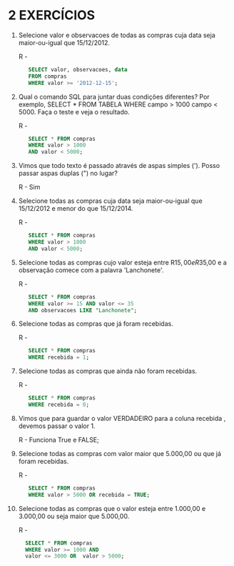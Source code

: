 # 2 EXERCÍCIOS

1. Selecione valor e observacoes de todas as compras cuja data seja maior-ou-igual que 15/12/2012.

   R -

   ```SQL
      SELECT valor, observacoes, data
      FROM compras
      WHERE valor >= '2012-12-15';
   ```

2. Qual o comando SQL para juntar duas condições diferentes? Por exemplo, SELECT \* FROM TABELA WHERE campo > 1000 campo < 5000. Faça o teste e veja o resultado.

   R -

   ```SQL
      SELECT * FROM compras
      WHERE valor > 1000
      AND valor < 5000;
   ```

3. Vimos que todo texto é passado através de aspas simples ('). Posso passar aspas duplas (") no lugar?

   R - Sim

4. Selecione todas as compras cuja data seja maior-ou-igual que 15/12/2012 e menor do que 15/12/2014.

   R -

   ```SQL
      SELECT * FROM compras
      WHERE valor > 1000
      AND valor < 5000;
   ```

5. Selecione todas as compras cujo valor esteja entre R$15,00 e R$35,00 e a observação comece com a palavra 'Lanchonete'.

   R -

   ```SQL
      SELECT * FROM compras
      WHERE valor >= 15 AND valor <= 35
      AND observacoes LIKE "Lanchonete";
   ```

6. Selecione todas as compras que já foram recebidas.

   R -

   ```SQL
      SELECT * FROM compras
      WHERE recebida = 1;
   ```

7. Selecione todas as compras que ainda não foram recebidas.

   R -

   ```SQL
      SELECT * FROM compras
      WHERE recebida = 0;
   ```

8. Vimos que para guardar o valor VERDADEIRO para a coluna recebida , devemos passar o valor 1.

   R - Funciona True e FALSE;

9. Selecione todas as compras com valor maior que 5.000,00 ou que já foram recebidas.

   R -

   ```SQL
      SELECT * FROM compras
      WHERE valor > 5000 OR recebida = TRUE;
   ```

10. Selecione todas as compras que o valor esteja entre 1.000,00 e 3.000,00 ou seja maior que 5.000,00.

    R -

    ```SQL
      SELECT * FROM compras
      WHERE valor >= 1000 AND
      valor <= 3000 OR  valor > 5000;
    ```
